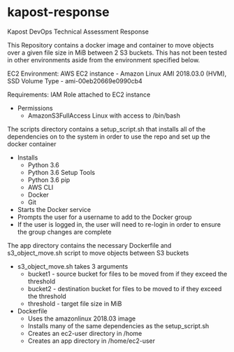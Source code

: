# kapost-response
Kapost DevOps Technical Assessment Response

This Repository contains a docker image and container to move objects over a given file size in MiB between 2 S3 buckets.
This has not been tested in other environments aside from the environment specified below. 

EC2 Environment:
AWS EC2 instance - Amazon Linux AMI 2018.03.0 (HVM), SSD Volume Type - ami-00eb20669e0990cb4

Requirements:
IAM Role attached to EC2 instance
  - Permissions
    - AmazonS3FullAccess
Linux with access to /bin/bash

The scripts directory contains a setup_script.sh that installs all of the dependencies on to the system in order to use the repo and set up the docker container
  - Installs
    - Python 3.6
    - Python 3.6 Setup Tools
    - Python 3.6 pip
    - AWS CLI
    - Docker
    - Git
  - Starts the Docker service
  - Prompts the user for a username to add to the Docker group
  - If the user is logged in, the user will need to re-login in order to ensure the group changes are complete

The app directory contains the necessary Dockerfile and s3_object_move.sh script to move objects between S3 buckets
  - s3_object_move.sh takes 3 arguments
    - bucket1 - source bucket for files to be moved from if they exceed the threshold
    - bucket2 - destination bucket for files to be moved to if they exceed the threshold
    - threshold - target file size in MiB
  - Dockerfile
    - Uses the amazonlinux 2018.03 image
    - Installs many of the same dependencies as the setup_script.sh
    - Creates an ec2-user directory in /home
    - Creates an app directory in /home/ec2-user
